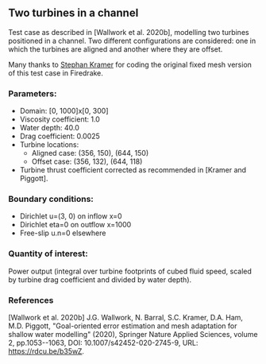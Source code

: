## Two turbines in a channel

Test case as described in [Wallwork et al. 2020b], modelling two turbines positioned in a channel.
Two different configurations are considered: one in which the turbines are aligned and another where
they are offset.

Many thanks to [Stephan Kramer][1] for coding the original fixed mesh version of this test case in
Firedrake.


### Parameters:
  * Domain: [0, 1000]x[0, 300]
  * Viscosity coefficient: 1.0
  * Water depth: 40.0
  * Drag coefficient: 0.0025
  * Turbine locations:
    * Aligned case: (356, 150), (644, 150)
    * Offset case: (356, 132), (644, 118)
  * Turbine thrust coefficient corrected as recommended in [Kramer and Piggott].

### Boundary conditions:
  * Dirichlet u=(3, 0) on inflow x=0
  * Dirichlet eta=0 on outflow x=1000
  * Free-slip u.n=0 elsewhere

### Quantity of interest:
Power output (integral over turbine footprints of cubed fluid speed, scaled by turbine
drag coefficient and divided by water depth).


### References

[Wallwork et al. 2020b] J.G. Wallwork, N. Barral, S.C. Kramer, D.A. Ham, M.D. Piggott, "Goal-oriented
error estimation and mesh adaptation for shallow water modelling" (2020), Springer Nature Applied
Sciences, volume 2, pp.1053--1063, DOI: 10.1007/s42452-020-2745-9, URL: https://rdcu.be/b35wZ.

[1]: https://www.imperial.ac.uk/people/s.kramer "Stephan Kramer"
